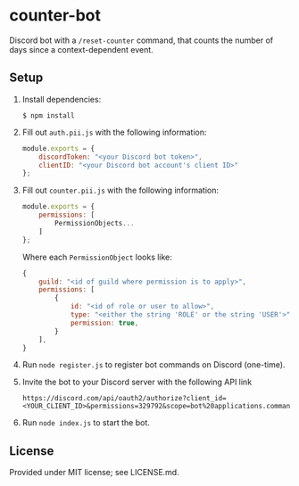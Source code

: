 # counter-bot

Discord bot with a `/reset-counter` command, that counts the number of days since a context-dependent event.

## Setup

1. Install dependencies:

    ```
    $ npm install
    ```

2. Fill out `auth.pii.js` with the following information:

    ```js
    module.exports = {
        discordToken: "<your Discord bot token>",
        clientID: "<your Discord bot account's client ID>"
    };
    ```

3. Fill out `counter.pii.js` with the following information:

    ```js
    module.exports = {
        permissions: [
            PermissionObjects...
        ]
    };
    ```

    Where each `PermissionObject` looks like:

    ```js
    { 
        guild: "<id of guild where permission is to apply>",
        permissions: [
            {
                id: "<id of role or user to allow>",
                type: "<either the string 'ROLE' or the string 'USER'>",
                permission: true,
            }
        ],
    }
    ```

4. Run `node register.js` to register bot commands on Discord (one-time).

5. Invite the bot to your Discord server with the following API link

    ```
    https://discord.com/api/oauth2/authorize?client_id=<YOUR_CLIENT_ID>&permissions=329792&scope=bot%20applications.commands
    ```

6. Run `node index.js` to start the bot.

## License

Provided under MIT license; see LICENSE.md.
